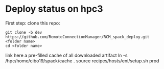 # Deploy status on  hpc3

First step: clone this repo:

    git clone -b dev  https://github.com/RemoteConnectionManager/RCM_spack_deploy.git <folder name>
    cd <folder name>

link here a pre-filled cache of all downloaded artifact
    ln -s /hpc/home/cibo19/spack/cache .
    source recipes/hosts/eni/setup.sh prod

